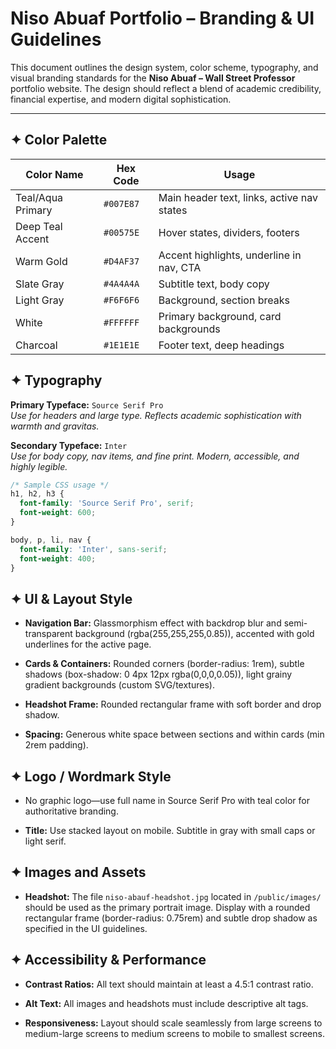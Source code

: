 # Niso Abuaf Portfolio – Branding & UI Guidelines

This document outlines the design system, color scheme, typography, and visual branding standards for the **Niso Abuaf – Wall Street Professor** portfolio website. The design should reflect a blend of academic credibility, financial expertise, and modern digital sophistication.

---

## ✦ Color Palette

| Color Name         | Hex Code   | Usage                                        |
|--------------------|------------|----------------------------------------------|
| Teal/Aqua Primary  | `#007E87`  | Main header text, links, active nav states   |
| Deep Teal Accent   | `#00575E`  | Hover states, dividers, footers              |
| Warm Gold          | `#D4AF37`  | Accent highlights, underline in nav, CTA     |
| Slate Gray         | `#4A4A4A`  | Subtitle text, body copy                     |
| Light Gray         | `#F6F6F6`  | Background, section breaks                   |
| White              | `#FFFFFF`  | Primary background, card backgrounds         |
| Charcoal           | `#1E1E1E`  | Footer text, deep headings                   |

## ✦ Typography

**Primary Typeface:** `Source Serif Pro`  
*Use for headers and large type. Reflects academic sophistication with warmth and gravitas.*

**Secondary Typeface:** `Inter`  
*Use for body copy, nav items, and fine print. Modern, accessible, and highly legible.*

```css
/* Sample CSS usage */
h1, h2, h3 {
  font-family: 'Source Serif Pro', serif;
  font-weight: 600;
}

body, p, li, nav {
  font-family: 'Inter', sans-serif;
  font-weight: 400;
}
```

## ✦ UI & Layout Style

- **Navigation Bar:** Glassmorphism effect with backdrop blur and semi-transparent background (rgba(255,255,255,0.85)), accented with gold underlines for the active page.

- **Cards & Containers:** Rounded corners (border-radius: 1rem), subtle shadows (box-shadow: 0 4px 12px rgba(0,0,0,0.05)), light grainy gradient backgrounds (custom SVG/textures).

- **Headshot Frame:** Rounded rectangular frame with soft border and drop shadow.

- **Spacing:** Generous white space between sections and within cards (min 2rem padding).

## ✦ Logo / Wordmark Style

- No graphic logo—use full name in Source Serif Pro with teal color for authoritative branding.

- **Title:** Use stacked layout on mobile. Subtitle in gray with small caps or light serif.

## ✦ Images and Assets

- **Headshot:** The file `niso-abauf-headshot.jpg` located in `/public/images/` should be used as the primary portrait image. Display with a rounded rectangular frame (border-radius: 0.75rem) and subtle drop shadow as specified in the UI guidelines.

## ✦ Accessibility & Performance

- **Contrast Ratios:** All text should maintain at least a 4.5:1 contrast ratio.

- **Alt Text:** All images and headshots must include descriptive alt tags.

- **Responsiveness:** Layout should scale seamlessly from large screens to medium-large screens to medium screens to mobile to smallest screens. 